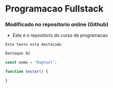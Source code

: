 # Programacao Fullstack

### Modificado no repositorio online (Github)

- Este é o repositório do curso de programacao

`Este texto está destacado`

```txt
Destaque 02
```

```javascript
const nome = "Raphael";

function testar() {

}
```
